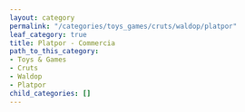 ```yaml
---
layout: category
permalink: "/categories/toys_games/cruts/waldop/platpor"
leaf_category: true
title: Platpor - Commercia
path_to_this_category:
- Toys & Games
- Cruts
- Waldop
- Platpor
child_categories: []
---
```


